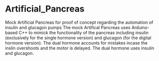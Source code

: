 # Artificial_Pancreas
Mock Artificial Pancreas for proof of concept regarding the automation of insulin and glucagon pumps
The mock Artifical Pancreas uses Arduino-based C++ to mimick the functionality of the pancreas including insulin (exclusively for the single hormone version) and glucagon (for the digital hormone version). The dual hormone accounts for mistakes incase the inslin overshoots and the motor is delayed. 
The dual hormone uses insulin and glucagon. 
